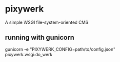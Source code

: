 pixywerk
========

A simple WSGI file-system-oriented CMS


running with gunicorn
---------------------

gunicorn -e "PIXYWERK_CONFIG=path/to/config.json" pixywerk.wsgi:do_werk
